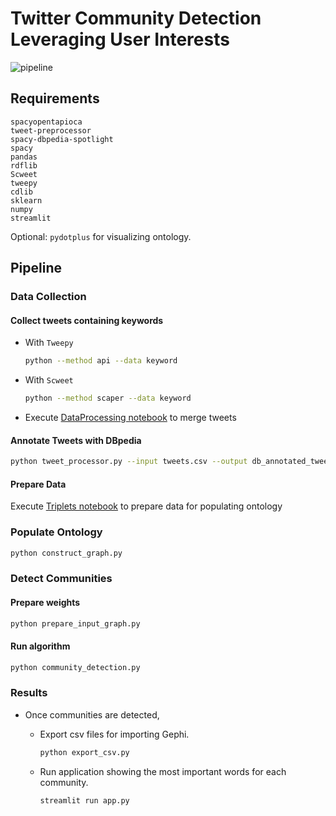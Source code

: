 # Twitter Community Detection Leveraging User Interests

![pipeline](https://user-images.githubusercontent.com/9639399/155316439-6f6dfdd0-e354-4237-ac6b-6c15983c0291.png)

## Requirements

```
spacyopentapioca
tweet-preprocessor
spacy-dbpedia-spotlight
spacy
pandas
rdflib
Scweet
tweepy
cdlib
sklearn
numpy
streamlit
```

Optional: `pydotplus` for visualizing ontology. 


## Pipeline

### Data Collection 

#### Collect tweets containing keywords 

* With `Tweepy`

  ```bash
  python --method api --data keyword
  ```
  
* With `Scweet`

  ```bash 
  python --method scaper --data keyword
  ```
  
* Execute [DataProcessing notebook](notebooks/DataProcessing.ipynb) to merge tweets 

#### Annotate Tweets with DBpedia

```bash
python tweet_processor.py --input tweets.csv --output db_annotated_tweets.csv
```

#### Prepare Data

Execute [Triplets notebook](notebooks/Triplets.ipynb) to prepare data for populating ontology

### Populate Ontology

```bash
python construct_graph.py
```

### Detect Communities

#### Prepare weights

```bash
python prepare_input_graph.py
```
#### Run algorithm
```bash
python community_detection.py
```

### Results
* Once communities are detected,
  * Export csv files for importing Gephi.

    ```bash
    python export_csv.py
    ```

  * Run application showing the most important words for each community. 
    ```bash
    streamlit run app.py
    ```
  
